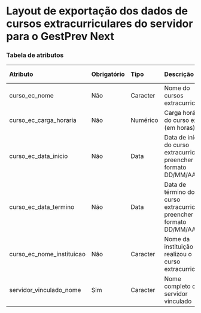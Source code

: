 # Layout de exportação dos dados de cursos extracurriculares do servidor para o GestPrev Next

### Tabela de atributos

 | Atributo                         | Obrigatório | Tipo     | Descrição                                                                 | Tamanho máximo |
 | :------------------------------- | :---------- | :------- | :------------------------------------------------------------------------ | -------------: |
 | curso_ec_nome                    | Não         | Caracter | Nome do cursos extracurricular                                            | 100            |
 | curso_ec_carga_horaria           | Não         | Numérico | Carga horária do curso extra (em horas)                                   | -              |
 | curso_ec_data_inicio             | Não         | Data     | Data de início do curso extracurricular, preencher no formato DD/MM/AAAA  | 10             |
 | curso_ec_data_termino            | Não         | Data     | Data de término do curso extracurricular, preencher no formato DD/MM/AAAA | 10             |
 | curso_ec_nome_instituicao        | Não         | Caracter | Nome da instituição que realizou o curso extracurricular                  | 100            |
 | servidor_vinculado_nome          | Sim         | Caracter | Nome completo do servidor vinculado                                       | 80             |
